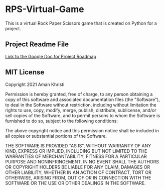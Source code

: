 # RPS-Virtual-Game
This is a virtual Rock Paper Scissors game that is created on Python for a project.

## Project Readme File
[Link to the Google Doc for Project Roadmap](https://docs.google.com/document/d/1vRsNGvDDujrkf8rxMKWuESmuqRNteqwHfyryAWNB0SU/edit?usp=sharing)

## MIT License

Copyright 2021 Aman Khristi

Permission is hereby granted, free of charge, to any person obtaining a copy of this software and associated documentation files (the "Software"), to deal in the Software without restriction, including without limitation the rights to use, copy, modify, merge, publish, distribute, sublicense, and/or sell copies of the Software, and to permit persons to whom the Software is furnished to do so, subject to the following conditions:

The above copyright notice and this permission notice shall be included in all copies or substantial portions of the Software.

THE SOFTWARE IS PROVIDED "AS IS", WITHOUT WARRANTY OF ANY KIND, EXPRESS OR IMPLIED, INCLUDING BUT NOT LIMITED TO THE WARRANTIES OF MERCHANTABILITY, FITNESS FOR A PARTICULAR PURPOSE AND NONINFRINGEMENT. IN NO EVENT SHALL THE AUTHORS OR COPYRIGHT HOLDERS BE LIABLE FOR ANY CLAIM, DAMAGES OR OTHER LIABILITY, WHETHER IN AN ACTION OF CONTRACT, TORT OR OTHERWISE, ARISING FROM, OUT OF OR IN CONNECTION WITH THE SOFTWARE OR THE USE OR OTHER DEALINGS IN THE SOFTWARE.